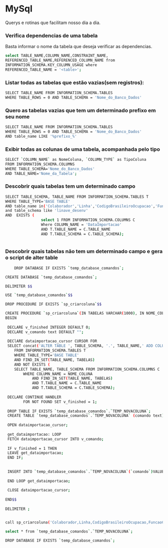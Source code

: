 # MySql
Querys e rotinas que facilitam nosso dia a dia.


### Verifica dependencias de uma tabela
Basta informar o nome da tabela que deseja verificar as dependencias.
```sh
select TABLE_NAME,COLUMN_NAME,CONSTRAINT_NAME, 
REFERENCED_TABLE_NAME,REFERENCED_COLUMN_NAME from 
INFORMATION_SCHEMA.KEY_COLUMN_USAGE where 
REFERENCED_TABLE_NAME = '<table>'; 

```

### Listar todas as tabelas que estão vazias(sem registros):
```sh
SELECT TABLE_NAME FROM INFORMATION_SCHEMA.TABLES
WHERE TABLE_ROWS = 0 AND TABLE_SCHEMA = 'Nome_do_Banco_Dados'

```

### Quero as tabelas vazias que tem um determinado prefixo em seu nome
```sh
SELECT TABLE_NAME FROM INFORMATION_SCHEMA.TABLES
WHERE TABLE_ROWS = 0 AND TABLE_SCHEMA = 'Nome_do_Banco_Dados'
AND table_name LIKE '%prefixo_%'

```

### Exibir todas as colunas de uma tabela, acompanhada pelo tipo
```sh
SELECT `COLUMN_NAME` as NomeColuna, `COLUMN_TYPE` as TipoColuna
FROM INFORMATION_SCHEMA.COLUMNS
WHERE TABLE_SCHEMA='Nome_do_Banco_Dados'
AND TABLE_NAME='Nome_da_Tabela';

```
### Descobrir quais tabelas tem um determinado campo
```sh
SELECT TABLE_SCHEMA, TABLE_NAME FROM INFORMATION_SCHEMA.TABLES T
WHERE TABLE_TYPE='BASE TABLE'
AND table_name in('Colaborador','Linha','CodigoBrasileiroOcupacao','FuncaoColaborador','UnidadeOperacional','TipoVeiculo','Veiculo','PessoaFisica')
and table_schema like 'linave_desenv'
AND  EXISTS (
				select 1 FROM INFORMATION_SCHEMA.COLUMNS C 
				Where COLUMN_NAME = 'DataImportacao'
				AND T.TABLE_NAME = C.TABLE_NAME 
                AND T.TABLE_SCHEMA = C.TABLE_SCHEMA);
    
```
### Descobrir quais tabelas não tem um determinado campo e gera o script de alter table
```sh
    DROP DATABASE IF EXISTS `temp_database_comandos`;

CREATE DATABASE `temp_database_comandos`;

DELIMITER $$

USE `temp_database_comandos`$$

DROP PROCEDURE IF EXISTS `sp_criarcoluna`$$

CREATE PROCEDURE `sp_criarcoluna`(IN TABELAS VARCHAR(1000), IN NOME_COLUNA VARCHAR(100), IN TIPO_COLUNA VARCHAR(30))
BEGIN
 
 DECLARE v_finished INTEGER DEFAULT 0;
 DECLARE v_comando text DEFAULT "";
   
 DEClARE dataimportacao_cursor CURSOR FOR 
 SELECT concat('ALTER TABLE ', TABLE_SCHEMA, '.', TABLE_NAME,' ADD COLUMN ', NOME_COLUNA, ' ', TIPO_COLUNA, ' null;')
	FROM INFORMATION_SCHEMA.TABLES T
	WHERE TABLE_TYPE='BASE TABLE'
	AND FIND_IN_SET(TABLE_NAME, TABELAS)
	AND NOT EXISTS (
	SELECT TABLE_NAME, TABLE_SCHEMA FROM INFORMATION_SCHEMA.COLUMNS C 
		WHERE COLUMN_NAME = NOME_COLUNA
			AND FIND_IN_SET(TABLE_NAME, TABELAS)
			AND T.TABLE_NAME = C.TABLE_NAME 
			AND T.TABLE_SCHEMA = C.TABLE_SCHEMA);
 
 DECLARE CONTINUE HANDLER 
        FOR NOT FOUND SET v_finished = 1;
 
 DROP TABLE IF EXISTS `temp_database_comandos`.`TEMP_NOVACOLUNA`; 
 CREATE TABLE `temp_database_comandos`.`TEMP_NOVACOLUNA` (comando text);
 
 OPEN dataimportacao_cursor;
 
 get_dataimportacao: LOOP
 FETCH dataimportacao_cursor INTO v_comando;
 
 IF v_finished = 1 THEN 
 LEAVE get_dataimportacao;
 END IF;
  
 
 INSERT INTO `temp_database_comandos`.`TEMP_NOVACOLUNA`(`comando`)VALUES(v_comando);
  
 END LOOP get_dataimportacao;
 
 CLOSE dataimportacao_cursor;
 
END$$
 
DELIMITER ;


call sp_criarcoluna('Colaborador,Linha,CodigoBrasileiroOcupacao,FuncaoColaborador,UnidadeOperacional,TipoVeiculo,Veiculo,PessoaFisica', 'DataImportacao','DateTime');

select * from `temp_database_comandos`.`TEMP_NOVACOLUNA`;

DROP DATABASE IF EXISTS `temp_database_comandos`;

```
